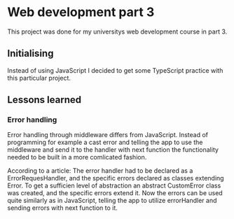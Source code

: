 # Web development part 3

This project was done for my universitys web development course in part 3.

## Initialising

Instead of using JavaScript I decided to get some TypeScript practice with this particular project.

## Lessons learned

### Error handling

Error handling through middleware differs from JavaScript. Instead of programming for example a cast error and telling the app to use the middleware and send it to the handler with next function the functionality needed to be built in a more comlicated fashion.

According to a article:
The error handler had to be declared as a ErrorRequesHandler, and the specific errors declared as classes extending Error. To get a sufficien level of abstraction an abstract CustomError class was created, and the specific errors extend it. Now the errors can be used quite similarly as in JavaScript, telling the app to utilize errorHandler and sending errors with next function to it.
